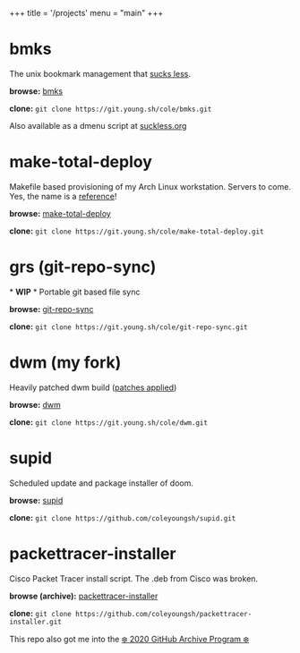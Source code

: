 +++
title = '/projects'
menu = "main"
+++

# bmks

The unix bookmark management that [sucks less](https://suckless.org/philosophy/).

**browse:** [bmks](https://git.young.sh/cole/bmks)

**clone:** `git clone https://git.young.sh/cole/bmks.git`

Also available as a dmenu script at [suckless.org](https://tools.suckless.org/dmenu/scripts/)

# make-total-deploy

Makefile based provisioning of my Arch Linux workstation. Servers to come. Yes, the name is a [reference](https://www.youtube.com/watch?v=spCmStMOiHE)!

**browse:** [make-total-deploy](https://git.young.sh/cole/make-total-deploy) 

**clone:** `git clone https://git.young.sh/cole/make-total-deploy.git`

# grs (git-repo-sync)

\* **WIP** \* Portable git based file sync

**browse:** [git-repo-sync](https://git.young.sh/cole/git-repo-sync)

**clone:** `git clone https://git.young.sh/cole/git-repo-sync.git`

# dwm (my fork)

Heavily patched dwm build ([patches applied](https://github.com/coleyoungsh/dwm/tree/main/patches))

**browse:** [dwm](https://git.young.sh/cole/dwm) 

**clone:** `git clone https://git.young.sh/cole/dwm.git`

# supid

Scheduled update and package installer of doom.

**browse:** [supid](https://github.com/coleyoungsh/supid)

**clone:** `git clone https://github.com/coleyoungsh/supid.git`

# packettracer-installer

Cisco Packet Tracer install script. The .deb from Cisco was broken.

**browse (archive):** [packettracer-installer](https://github.com/coleyoungsh/packettracer-installer) 

**clone:** `git clone https://github.com/coleyoungsh/packettracer-installer.git`

This repo also got me into the [❄️ 2020 GitHub Archive Program ❄️](https://archiveprogram.github.com/)
